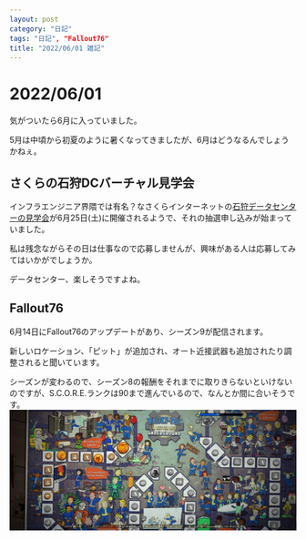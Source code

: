 ```yaml
---
layout: post
category: "日記"
tags: "日記", "Fallout76"
title: "2022/06/01 雑記"
---
```



# 2022/06/01
気がついたら6月に入っていました。

5月は中頃から初夏のように暑くなってきましたが、6月はどうなるんでしょうかねぇ。

## さくらの石狩DCバーチャル見学会
インフラエンジニア界隈では有名？なさくらインターネットの[石狩データセンターの見学会](https://techplay.jp/event/859824)が6月25日(土)に開催されるようで、それの抽選申し込みが始まっていました。

私は残念ながらその日は仕事なので応募しませんが、興味がある人は応募してみてはいかがでしょうか。

データセンター、楽しそうですよね。

## Fallout76
6月14日にFallout76のアップデートがあり、シーズン9が配信されます。

新しいロケーション、「ピット」が追加され、オート近接武器も追加されたり調整されると聞いています。

シーズンが変わるので、シーズン8の報酬をそれまでに取りきらないといけないのですが、S.C.O.R.E.ランクは90まで進んでいるので、なんとか間に合いそうです。
![S.C.O.R.E. Rank 90](/assets/img/2022/06/01/Fallout76_4guRksoeOc.jpg)

